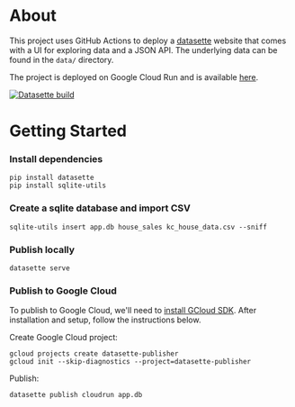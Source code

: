 # About

This project uses GitHub Actions to deploy a [datasette](https://datasette.io) website that comes with a UI for exploring data and a JSON API. The underlying data can be found in the `data/` directory.

The project is deployed on Google Cloud Run and is available [here](https://datasette-service-k3pyevlkcq-el.a.run.app/).

[![Datasette build](https://github.com/shiv-io/Kansas-City-Housing-Data/actions/workflows/publish.yml/badge.svg)](https://github.com/shiv-io/Kansas-City-Housing-Data/actions/workflows/publish.yml)

# Getting Started

### Install dependencies

```
pip install datasette
pip install sqlite-utils
```

### Create a sqlite database and import CSV

```
sqlite-utils insert app.db house_sales kc_house_data.csv --sniff
```

### Publish locally

```
datasette serve
```

### Publish to Google Cloud

To publish to Google Cloud, we'll need to [install GCloud SDK](https://cloud.google.com/sdk/docs/downloads-versioned-archives). After installation and setup, follow the instructions below.

Create Google Cloud project:

```
gcloud projects create datasette-publisher
gcloud init --skip-diagnostics --project=datasette-publisher
```

Publish:

```
datasette publish cloudrun app.db
```

